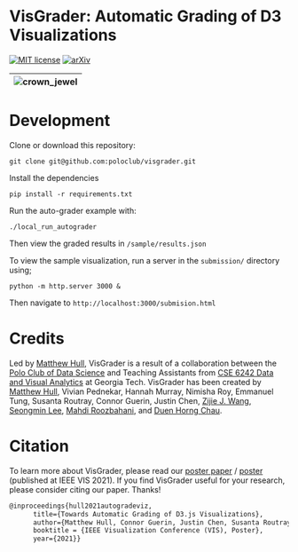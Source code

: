 # VisGrader: Automatic Grading of D3 Visualizations

[![MIT license](http://img.shields.io/badge/license-MIT-brightgreen.svg)](http://opensource.org/licenses/MIT)
[![arXiv](https://img.shields.io/badge/arXiv-2110.11227-b3131b.svg)](https://arxiv.org/abs/2110.11227)


| ![crown_jewel](https://user-images.githubusercontent.com/683979/228333301-93f9c889-3687-4813-b29e-73cba408596f.png) |
| --- |



# Development

Clone or download this repository:

`git clone git@github.com:poloclub/visgrader.git`

Install the dependencies

`pip install -r requirements.txt`

Run the auto-grader example with: 

`./local_run_autograder`

Then view the graded results in `/sample/results.json`

To view the sample visualization, run a server in the `submission/` directory using;

`python -m http.server 3000 &`

Then navigate to `http://localhost:3000/submision.html`

# Credits
Led by [Matthew Hull](https://matthewdhull.github.io), VisGrader is a result of a collaboration between the [Polo Club of Data Science](https://poloclub.github.io) and Teaching Assistants from [CSE 6242 Data and Visual Analytics](https://poloclub.github.io/#cse6242) at Georgia Tech. VisGrader has been created by [Matthew Hull](https://matthewdhull.github.io), Vivian Pednekar, Hannah Murray, Nimisha Roy, Emmanuel Tung, Susanta Routray, Connor Guerin, Justin Chen, [Zijie J. Wang](https://zijie.wang), [Seongmin Lee](https://ligi214.github.io), [Mahdi Roozbahani](https://mahdi-roozbahani.github.io), and [Duen Horng Chau](https://poloclub.github.io/polochau/).

# Citation
To learn more about VisGrader, please read our [poster paper](https://arxiv.org/abs/2110.11227) / [poster](https://poloclub.github.io/papers/21-vis-autograde-poster.pdf) (published at IEEE VIS 2021).  If you find VisGrader useful for your research, please consider citing our paper.  Thanks!

```latex
@inproceedings{hull2021autogradeviz,
      title={Towards Automatic Grading of D3.js Visualizations},
      author={Matthew Hull, Connor Guerin, Justin Chen, Susanta Routray, Duen Horng (Polo) Chau},
      booktitle = {IEEE Visualization Conference (VIS), Poster},
      year={2021}}
```

